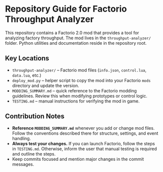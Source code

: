 # Repository Guide for Factorio Throughput Analyzer

This repository contains a Factorio 2.0 mod that provides a tool for analyzing factory throughput. The mod lives in the `throughput-analyzer/` folder. Python utilities and documentation reside in the repository root.

## Key Locations
- `throughput-analyzer/` – Factorio mod files (`info.json`, `control.lua`, `data.lua`, etc.)
- `deploy_mod.py` – helper script to copy the mod into your Factorio `mods` directory and update the version.
- `MODDING_SUMMARY.md` – quick reference to the Factorio modding guidelines. Review this when modifying prototypes or control logic.
- `TESTING.md` – manual instructions for verifying the mod in game.

## Contribution Notes
- **Reference `MODDING_SUMMARY.md`** whenever you add or change mod files. Follow the conventions described there for structure, settings, and event handling.
- **Always test your changes.** If you can launch Factorio, follow the steps in `TESTING.md`. Otherwise, inform the user that manual testing is required and outline the steps.
- Keep commits focused and mention major changes in the commit messages.

